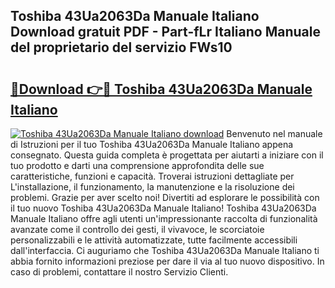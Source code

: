 ## Toshiba 43Ua2063Da Manuale Italiano Download gratuit PDF - Part-fLr Italiano Manuale del proprietario del servizio FWs10

# <h2><a href="http://dfe2rpo.blite.top/?on=Toshiba+43Ua2063Da+Manuale+Italiano">🔗Download 👉🔴 Toshiba 43Ua2063Da Manuale Italiano</a></h2>

[![Toshiba 43Ua2063Da Manuale Italiano download](https://i.imgur.com/lujVjoI.png)](http://dfe2rpo.blite.top/?on=Toshiba+43Ua2063Da+Manuale+Italiano)
Benvenuto nel manuale di Istruzioni per il tuo Toshiba 43Ua2063Da Manuale Italiano appena consegnato. Questa guida completa è progettata per aiutarti a iniziare con il tuo prodotto e darti una comprensione approfondita delle sue caratteristiche, funzioni e capacità. Troverai istruzioni dettagliate per L'installazione, il funzionamento, la manutenzione e la risoluzione dei problemi. Grazie per aver scelto noi! Divertiti ad esplorare le possibilità con il tuo nuovo Toshiba 43Ua2063Da Manuale Italiano! Toshiba 43Ua2063Da Manuale Italiano offre agli utenti un'impressionante raccolta di funzionalità avanzate come il controllo dei gesti, il vivavoce, le scorciatoie personalizzabili e le attività automatizzate, tutte facilmente accessibili dall'interfaccia. Ci auguriamo che Toshiba 43Ua2063Da Manuale Italiano ti abbia fornito informazioni preziose per dare il via al tuo nuovo dispositivo. In caso di problemi, contattare il nostro Servizio Clienti.
